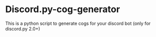 # Discord.py-cog-generator
This is a python script to generate cogs for your discord bot (only for discord.py 2.0+)
